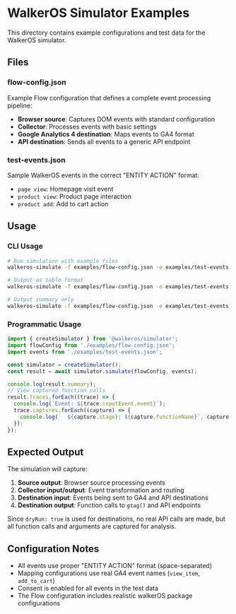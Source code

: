 # WalkerOS Simulator Examples

This directory contains example configurations and test data for the WalkerOS
simulator.

## Files

### flow-config.json

Example Flow configuration that defines a complete event processing pipeline:

- **Browser source**: Captures DOM events with standard configuration
- **Collector**: Processes events with basic settings
- **Google Analytics 4 destination**: Maps events to GA4 format
- **API destination**: Sends all events to a generic API endpoint

### test-events.json

Sample WalkerOS events in the correct "ENTITY ACTION" format:

- `page view`: Homepage visit event
- `product view`: Product page interaction
- `product add`: Add to cart action

## Usage

### CLI Usage

```bash
# Run simulation with example files
walkeros-simulate -f examples/flow-config.json -e examples/test-events.json

# Output as table format
walkeros-simulate -f examples/flow-config.json -e examples/test-events.json -o table

# Output summary only
walkeros-simulate -f examples/flow-config.json -e examples/test-events.json -o summary
```

### Programmatic Usage

```typescript
import { createSimulator } from '@walkeros/simulator';
import flowConfig from './examples/flow-config.json';
import events from './examples/test-events.json';

const simulator = createSimulator();
const result = await simulator.simulate(flowConfig, events);

console.log(result.summary);
// View captured function calls
result.traces.forEach((trace) => {
  console.log(`Event: ${trace.inputEvent.event}`);
  trace.captures.forEach((capture) => {
    console.log(`  ${capture.stage}: ${capture.functionName}`, capture.args);
  });
});
```

## Expected Output

The simulation will capture:

1. **Source output**: Browser source processing events
2. **Collector input/output**: Event transformation and routing
3. **Destination input**: Events being sent to GA4 and API destinations
4. **Destination output**: Function calls to `gtag()` and API endpoints

Since `dryRun: true` is used for destinations, no real API calls are made, but
all function calls and arguments are captured for analysis.

## Configuration Notes

- All events use proper "ENTITY ACTION" format (space-separated)
- Mapping configurations use real GA4 event names (`view_item`, `add_to_cart`)
- Consent is enabled for all events in the test data
- The Flow configuration includes realistic walkerOS package configurations
